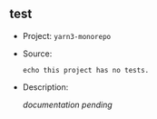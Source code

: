 ## test

- Project: `yarn3-monorepo`
- Source:

    ```shell
    echo this project has no tests.
    ```

- Description:

    _documentation pending_
